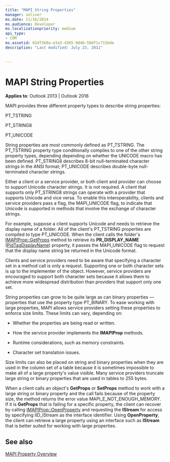 ```yaml
---
title: "MAPI String Properties"
manager: soliver
ms.date: 11/16/2014
ms.audience: Developer
ms.localizationpriority: medium
api_type:
- COM
ms.assetid: 63d7360a-e3a3-4365-9d46-50df1c715bde
description: "Last modified: July 23, 2011"
 
 
---
```


# MAPI String Properties

  
  
**Applies to**: Outlook 2013 | Outlook 2016 
  
MAPI provides three different property types to describe string properties:
  
PT_TSTRING
  
PT_STRING8
  
PT_UNICODE
  
String properties are most commonly defined as PT_TSTRING. The PT_TSTRING property type conditionally compiles to one of the other string property types, depending depending on whether the UNICODE macro has been defined. PT_STRING8 describes 8-bit null-terminated character strings in the ANSI format; PT_UNICODE describes double-byte null-terminated character strings. 
  
Either a client or a service provider, or both client and provider can choose to support Unicode character strings. It is not required. A client that supports only PT_STRING8 strings can operate with a provider that supports Unicode and vice versa. To enable this interoperability, clients and service providers pass a flag, the MAPI_UNICODE flag, to indicate that Unicode is supported in methods that involve the exchange of character strings. 
  
For example, suppose a client supports Unicode and needs to retrieve the display name of a folder. All of the client's PT_TSTRING properties are compiled to type PT_UNICODE. When the client calls the folder's [IMAPIProp::GetProps](imapiprop-getprops.md) method to retrieve its **PR_DISPLAY_NAME** ([PidTagDisplayName](pidtagdisplayname-canonical-property.md)) property, it passes the MAPI_UNICODE flag to request that the display name string be returned in the Unicode format. 
  
Clients and service providers need to be aware that specifying a character set in a method call is only a request. Supporting one or both character sets is up to the implementer of the object. However, service providers are encouraged to support both character sets because it allows them to achieve more widespread distribution than providers that support only one set. 
  
String properties can grow to be quite large as can binary properties — properties that use the property type PT_BINARY. To ease working with large properties, MAPI allows service providers setting these properties to enforce size limits. These limits can vary, depending on:
  
- Whether the properties are being read or written.
    
- How the service provider implements the **IMAPIProp** methods. 
    
- Runtime considerations, such as memory constraints.
    
- Character set translation issues. 
    
Size limits can also be placed on string and binary properties when they are used in the column set of a table because it is sometimes impossible to make all of a large property's value visible. Many service providers truncate large string or binary properties that are used in tables to 255 bytes. 
  
When a client calls an object's **GetProps** or **SetProps** method to work with a large string or binary property and the call fails because of the property size, the method returns the error value MAPI_E_NOT_ENOUGH_MEMORY. If it is **GetProps** that is failing for a specific property, the client can recover by calling [IMAPIProp::OpenProperty](imapiprop-openproperty.md) and requesting the **IStream** for access by specifying IID_IStream as the interface identifier. Using **OpenProperty**, the client can retrieve a large property using an interface such as **IStream** that is better suited for working with large properties. 
  
## See also



[MAPI Property Overview](mapi-property-overview.md)

